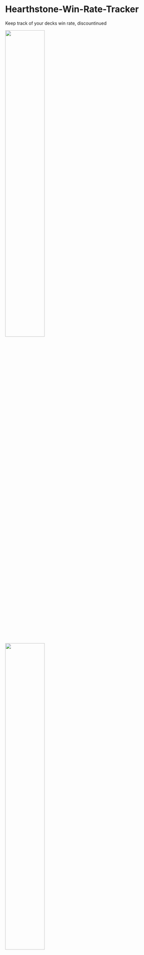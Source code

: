 # Hearthstone-Win-Rate-Tracker
Keep track of your decks win rate, discountinued

<img src="https://i.ibb.co/TmHgd3n/Screenshot-20161112-192239.png" width="50%"/>
<img src="https://i.ibb.co/VmjHTwh/Screenshot-20161112-192246.png" width="50%"/>
